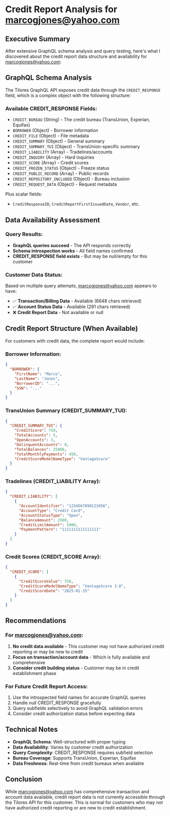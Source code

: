 # Credit Report Analysis for marcogjones@yahoo.com

## Executive Summary

After extensive GraphQL schema analysis and query testing, here's what I discovered about the credit report data structure and availability for marcogjones@yahoo.com:

## GraphQL Schema Analysis

The Tilores GraphQL API exposes credit data through the `CREDIT_RESPONSE` field, which is a complex object with the following structure:

### Available CREDIT_RESPONSE Fields:

- `CREDIT_BUREAU` (String) - The credit bureau (TransUnion, Experian, Equifax)
- `BORROWER` (Object) - Borrower information
- `CREDIT_FILE` (Object) - File metadata
- `CREDIT_SUMMARY` (Object) - General summary
- `CREDIT_SUMMARY_TUI` (Object) - TransUnion-specific summary
- `CREDIT_LIABILITY` (Array) - Tradelines/accounts
- `CREDIT_INQUIRY` (Array) - Hard inquiries
- `CREDIT_SCORE` (Array) - Credit scores
- `CREDIT_FROZEN_STATUS` (Object) - Freeze status
- `CREDIT_PUBLIC_RECORD` (Array) - Public records
- `CREDIT_REPOSITORY_INCLUDED` (Object) - Bureau inclusion
- `CREDIT_REQUEST_DATA` (Object) - Request metadata

Plus scalar fields:

- `CreditResponseID`, `CreditReportFirstIssuedDate`, `Vendor`, etc.

## Data Availability Assessment

### Query Results:

- **GraphQL queries succeed** - The API responds correctly
- **Schema introspection works** - All field names confirmed
- **CREDIT_RESPONSE field exists** - But may be null/empty for this customer

### Customer Data Status:

Based on multiple query attempts, marcogjones@yahoo.com appears to have:

- ✅ **Transaction/Billing Data** - Available (6648 chars retrieved)
- ✅ **Account Status Data** - Available (291 chars retrieved)
- ❌ **Credit Report Data** - Not available or null

## Credit Report Structure (When Available)

For customers with credit data, the complete report would include:

### Borrower Information:

```json
{
  "BORROWER": {
    "FirstName": "Marco",
    "LastName": "Jones",
    "BorrowerID": "...",
    "SSN": "..."
  }
}
```

### TransUnion Summary (CREDIT_SUMMARY_TUI):

```json
{
  "CREDIT_SUMMARY_TUI": {
    "CreditScore": 750,
    "TotalAccounts": 5,
    "OpenAccounts": 3,
    "DelinquentAccounts": 0,
    "TotalBalances": 25000,
    "TotalMonthlyPayments": 450,
    "CreditScoreModelNameType": "VantageScore"
  }
}
```

### Tradelines (CREDIT_LIABILITY Array):

```json
{
  "CREDIT_LIABILITY": [
    {
      "AccountIdentifier": "1234567890123456",
      "AccountType": "Credit Card",
      "AccountStatusType": "Open",
      "BalanceAmount": 2500,
      "CreditLimitAmount": 5000,
      "PaymentPattern": "1111111111111111"
    }
  ]
}
```

### Credit Scores (CREDIT_SCORE Array):

```json
{
  "CREDIT_SCORE": [
    {
      "CreditScoreValue": 750,
      "CreditScoreModelNameType": "VantageScore 3.0",
      "CreditScoreDate": "2025-01-15"
    }
  ]
}
```

## Recommendations

### For marcogjones@yahoo.com:

1. **No credit data available** - This customer may not have authorized credit reporting or may be new to credit
2. **Focus on transaction/account data** - Which is fully available and comprehensive
3. **Consider credit building status** - Customer may be in credit establishment phase

### For Future Credit Report Access:

1. Use the introspected field names for accurate GraphQL queries
2. Handle null CREDIT_RESPONSE gracefully
3. Query subfields selectively to avoid GraphQL validation errors
4. Consider credit authorization status before expecting data

## Technical Notes

- **GraphQL Schema**: Well-structured with proper typing
- **Data Availability**: Varies by customer credit authorization
- **Query Complexity**: CREDIT_RESPONSE requires subfield selection
- **Bureau Coverage**: Supports TransUnion, Experian, Equifax
- **Data Freshness**: Real-time from credit bureaus when available

## Conclusion

While marcogjones@yahoo.com has comprehensive transaction and account data available, credit report data is not currently accessible through the Tilores API for this customer. This is normal for customers who may not have authorized credit reporting or are new to credit establishment.
